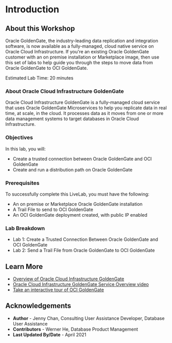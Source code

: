 # Introduction

## About this Workshop

Oracle GoldenGate, the industry-leading data replication and integration software, is now available as a fully-managed, cloud native service on Oracle Cloud Infrastructure. If you're an existing Oracle GoldenGate customer with an on premise installation or Marketplace image, then use this set of labs to help guide you through the steps to move data from Oracle GoldenGate to OCI GoldenGate.

Estimated Lab Time: 20 minutes

### About Oracle Cloud Infrastructure GoldenGate
Oracle Cloud Infrastructure GoldenGate is a fully-managed cloud service that uses Oracle GoldenGate Microservices to help you replicate data in real time, at scale, in the cloud. It processes data as it moves from one or more data management systems to target databases in Oracle Cloud Infrastructure.

### Objectives

In this lab, you will:
* Create a trusted connection between Oracle GoldenGate and OCI GoldenGate
* Create and run a distribution path on Oracle GoldenGate

### Prerequisites
To successfully complete this LiveLab, you must have the following:
* An on premise or Marketplace Oracle GoldenGate installation
* A Trail File to send to OCI GoldenGate
* An OCI GoldenGate deployment created, with public IP enabled

### Lab Breakdown

* Lab 1: Create a Trusted Connection Between Oracle GoldenGate and OCI GoldenGate
* Lab 2: Send a Trail File from Oracle GoldenGate to OCI GoldenGate

## Learn More

* [Overview of Oracle Cloud Infrastructure GoldenGate](https://docs.oracle.com/cloud/paas/goldengate-service/using/overview-goldengate.html)
* [Oracle Cloud Infrastructure GoldenGate Service Overview video](https://apexapps.oracle.com/pls/apex/f?p=44785:112:0::::P112_CONTENT_ID:29278)
* [Take an interactive tour of OCI GoldenGate](https://apexapps.oracle.com/pls/apex/f?p=44785:112:0::::P112_CONTENT_ID:29986)

## Acknowledgements
* **Author** - Jenny Chan, Consulting User Assistance Developer, Database User Assistance
* **Contributors** -  Werner He, Database Product Management
* **Last Updated By/Date** - April 2021


